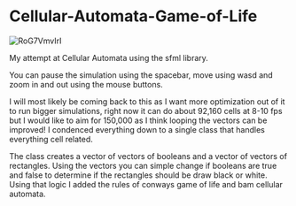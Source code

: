 # Cellular-Automata-Game-of-Life

![RoG7VmvIrI](https://user-images.githubusercontent.com/35859863/121563024-06e1f780-c9e8-11eb-9733-cf78e2679ad6.gif)

My attempt at Cellular Automata using the sfml library.

You can pause the simulation using the spacebar,
move using wasd and zoom in and out using the mouse buttons.

I will most likely be coming back to this as I want more optimization out of it to run
bigger simulations, right now it can do about 92,160 cells at 8-10 fps but I would like to aim for
150,000 as I think looping the vectors can be improved!
I condenced everything down to a single class that handles everything cell related.


The class creates a vector of vectors of booleans and a vector of vectors of rectangles.
Using the vectors you can simple change if booleans are true and false to determine if
the rectangles should be draw black or white.
Using that logic I added the rules of conways game of life and bam cellular automata.
